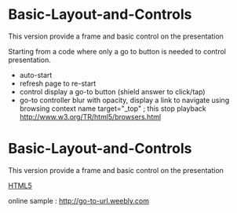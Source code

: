 # Basic-Layout-and-Controls
This version provide a frame and basic control on the presentation

Starting from a code where only a go to button is needed to control presentation.
* auto-start
* refresh page to re-start
* control display a go-to button (shield answer to click/tap)
* go-to controller blur with opacity, display a link to navigate using browsing context name target="_top" ; this stop playback
http://www.w3.org/TR/html5/browsers.html

# Basic-Layout-and-Controls
This version provide a frame and basic control on the presentation

[HTML5](http://www.w3.org/TR/html5/single-page.html)

online sample : http://go-to-url.weebly.com
